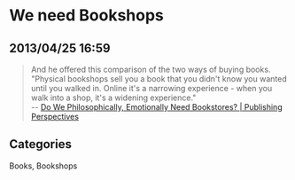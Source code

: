 # We need Bookshops

## 2013/04/25 16:59

> And he offered this comparison of the two ways of buying books. 
> "Physical bookshops sell you a book that you didn't know you wanted 
> until you walked in. Online it's a narrowing experience - when you walk 
> into a shop, it's a widening experience."  
> -- [Do We Philosophically, Emotionally Need Bookstores? | Publishing Perspectives][1]

[1]: http://publishingperspectives.com/2013/04/do-we-philosophically-emotionally-need-bookstores/?buffer_share=37804&utm_source=buffer&utm_medium=twitter&utm_campaign=Buffer%253A%2520%2540martharotter%2520on%2520twitter

## Categories
Books, Bookshops